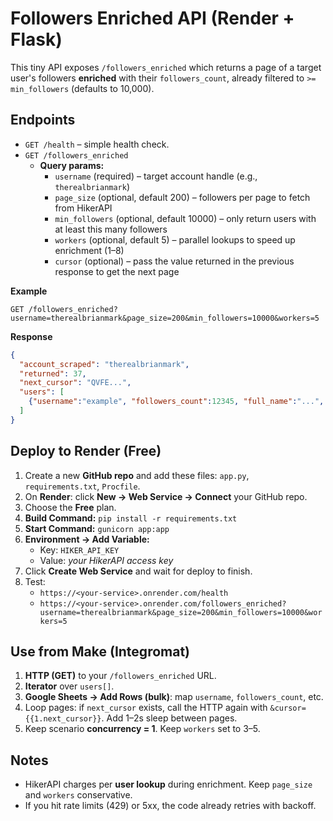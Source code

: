 
# Followers Enriched API (Render + Flask)

This tiny API exposes `/followers_enriched` which returns a page of a target user's followers **enriched** with their `followers_count`, already filtered to `>= min_followers` (defaults to 10,000).

## Endpoints

- `GET /health` – simple health check.
- `GET /followers_enriched`
  - **Query params:**
    - `username` (required) – target account handle (e.g., `therealbrianmark`)
    - `page_size` (optional, default 200) – followers per page to fetch from HikerAPI
    - `min_followers` (optional, default 10000) – only return users with at least this many followers
    - `workers` (optional, default 5) – parallel lookups to speed up enrichment (1–8)
    - `cursor` (optional) – pass the value returned in the previous response to get the next page

**Example**
```
GET /followers_enriched?username=therealbrianmark&page_size=200&min_followers=10000&workers=5
```

**Response**
```json
{
  "account_scraped": "therealbrianmark",
  "returned": 37,
  "next_cursor": "QVFE...",
  "users": [
    {"username":"example", "followers_count":12345, "full_name":"...", "pk":"...", "is_private":false}
  ]
}
```

## Deploy to Render (Free)

1. Create a new **GitHub repo** and add these files: `app.py`, `requirements.txt`, `Procfile`.
2. On **Render**: click **New → Web Service → Connect** your GitHub repo.
3. Choose the **Free** plan.
4. **Build Command:** `pip install -r requirements.txt`
5. **Start Command:** `gunicorn app:app`
6. **Environment → Add Variable:**
   - Key: `HIKER_API_KEY`
   - Value: *your HikerAPI access key*
7. Click **Create Web Service** and wait for deploy to finish.
8. Test:
   - `https://<your-service>.onrender.com/health`
   - `https://<your-service>.onrender.com/followers_enriched?username=therealbrianmark&page_size=200&min_followers=10000&workers=5`

## Use from Make (Integromat)

1. **HTTP (GET)** to your `/followers_enriched` URL.
2. **Iterator** over `users[]`.
3. **Google Sheets → Add Rows (bulk)**: map `username`, `followers_count`, etc.
4. Loop pages: if `next_cursor` exists, call the HTTP again with `&cursor={{1.next_cursor}}`. Add 1–2s sleep between pages.
5. Keep scenario **concurrency = 1**. Keep `workers` set to 3–5.

## Notes

- HikerAPI charges per **user lookup** during enrichment. Keep `page_size` and `workers` conservative.
- If you hit rate limits (429) or 5xx, the code already retries with backoff.
